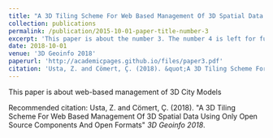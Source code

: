 ```yaml
---
title: "A 3D Tiling Scheme For Web Based Management Of 3D Spatial Data Using Only Open Source Components And Open Formats"
collection: publications
permalink: /publication/2015-10-01-paper-title-number-3
excerpt: 'This paper is about the number 3. The number 4 is left for future work.'
date: 2018-10-01
venue: '3D Geoinfo 2018'
paperurl: 'http://academicpages.github.io/files/paper3.pdf'
citation: 'Usta, Z. and Cömert, Ç. (2018). &quot;A 3D Tiling Scheme For Web Based Management Of 3D Spatial Data Using Only Open Source Components And Open Formats.&quot; <i>Journal 1</i>. 1(3).'
---
```

This paper is about web-based management of 3D City Models

Recommended citation: Usta, Z. and Cömert, Ç. (2018). "A 3D Tiling Scheme For Web Based Management Of 3D Spatial Data Using Only Open Source Components And Open Formats" <i>3D Geoinfo 2018</i>.